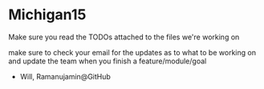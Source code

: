 # Michigan15

Make sure you read the TODOs attached to the files we're working on

make sure to check your email for the updates as to what to be working on
and update the team when you finish a feature/module/goal

- Will, Ramanujamin@GitHub

